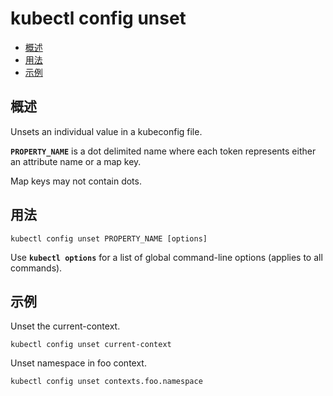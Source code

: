 # kubectl config unset

+ [概述](#%E6%A6%82%E8%BF%B0)
+ [用法](#%E7%94%A8%E6%B3%95)
+ [示例](#%E7%A4%BA%E4%BE%8B)

## 概述

Unsets an individual value in a kubeconfig file.

**`PROPERTY_NAME`** is a dot delimited name where each token represents either an attribute name or a map key.

Map keys may not contain dots.

## 用法

```
kubectl config unset PROPERTY_NAME [options]
```

Use **`kubectl options`** for a list of global command-line options (applies to all commands).

## 示例

Unset the current-context.
```
kubectl config unset current-context
```

Unset namespace in foo context.
```
kubectl config unset contexts.foo.namespace
```


